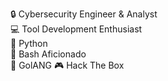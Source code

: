 🔒 Cybersecurity Engineer & Analyst  
💻 Tool Development Enthusiast  
🐍 Python  
🔧 Bash Aficionado  
🚀 GolANG 
🎮 Hack The Box 
